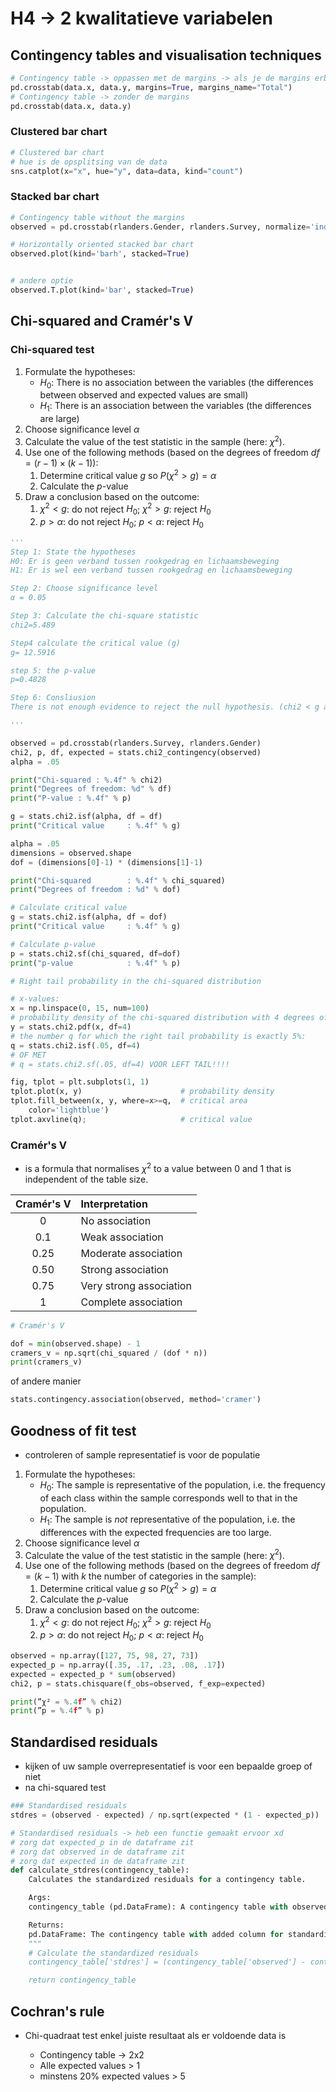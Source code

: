 # H4 -> 2 kwalitatieve variabelen

## Contingency tables and visualisation techniques

```py
# Contingency table -> oppassen met de margins -> als je de margins erbij zet dan krijg je een extra kolom en rij met de totalen -> dit is niet goed voor de chi-quadraat test
pd.crosstab(data.x, data.y, margins=True, margins_name="Total")
# Contingency table -> zonder de margins
pd.crosstab(data.x, data.y)
```

### Clustered bar chart

```py
# Clustered bar chart
# hue is de opsplitsing van de data
sns.catplot(x="x", hue="y", data=data, kind="count")
```

### Stacked bar chart

```py
# Contingency table without the margins
observed = pd.crosstab(rlanders.Gender, rlanders.Survey, normalize='index')

# Horizontally oriented stacked bar chart
observed.plot(kind='barh', stacked=True)


# andere optie
observed.T.plot(kind='bar', stacked=True)
```

## Chi-squared and Cramér's V

### Chi-squared test

1. Formulate the hypotheses:
   - $H_0$: There is no association between the variables (the differences between observed and expected values are small)
   - $H_1$: There is an association between the variables (the differences are large)
2. Choose significance level $\alpha$
3. Calculate the value of the test statistic in the sample (here: $\chi^2$).
4. Use one of the following methods (based on the degrees of freedom $df = (r-1) \times (k-1)$):
   1. Determine critical value $g$ so $P(\chi^2 > g) = \alpha$
   2. Calculate the $p$-value
5. Draw a conclusion based on the outcome:
   1. $\chi^2 < g$: do not reject $H_0$; $\chi^2 > g$: reject $H_0$
   2. $p > \alpha$: do not reject $H_0$; $p < \alpha$: reject $H_0$
   

```py
'''
Step 1: State the hypotheses
H0: Er is geen verband tussen rookgedrag en lichaamsbeweging
H1: Er is wel een verband tussen rookgedrag en lichaamsbeweging

Step 2: Choose significance level
α = 0.05

Step 3: Calculate the chi-square statistic
chi2=5.489

Step4 calculate the critical value (g)
g= 12.5916

step 5: the p-value
p=0.4828

Step 6: Consliusion
There is not enough evidence to reject the null hypothesis. (chi2 < g and p > α)

'''
```

```py
observed = pd.crosstab(rlanders.Survey, rlanders.Gender)
chi2, p, df, expected = stats.chi2_contingency(observed)
alpha = .05

print("Chi-squared : %.4f" % chi2)
print("Degrees of freedom: %d" % df)
print("P-value : %.4f" % p)

g = stats.chi2.isf(alpha, df = df)
print("Critical value     : %.4f" % g)
```

```py
alpha = .05
dimensions = observed.shape
dof = (dimensions[0]-1) * (dimensions[1]-1)

print("Chi-squared        : %.4f" % chi_squared)
print("Degrees of freedom : %d" % dof)

# Calculate critical value
g = stats.chi2.isf(alpha, df = dof)
print("Critical value     : %.4f" % g)

# Calculate p-value
p = stats.chi2.sf(chi_squared, df=dof)
print("p-value            : %.4f" % p)
```
```py
# Right tail probability in the chi-squared distribution

# x-values:
x = np.linspace(0, 15, num=100)
# probability density of the chi-squared distribution with 4 degrees of freedom
y = stats.chi2.pdf(x, df=4)
# the number q for which the right tail probability is exactly 5%:
q = stats.chi2.isf(.05, df=4)
# OF MET
# q = stats.chi2.sf(.05, df=4) VOOR LEFT TAIL!!!!

fig, tplot = plt.subplots(1, 1)
tplot.plot(x, y)                      # probability density
tplot.fill_between(x, y, where=x>=q,  # critical area
    color='lightblue')
tplot.axvline(q);                     # critical value
```
### Cramér's V

- is a formula that normalises $\chi^2$ to a value between 0 and 1 that is independent of the table size.

| Cramér's V | Interpretation          |
| :--------: | :---------------------- |
|     0      | No association          |
|    0.1     | Weak association        |
|    0.25    | Moderate association    |
|    0.50    | Strong association      |
|    0.75    | Very strong association |
|     1      | Complete association    |

```py
# Cramér's V

dof = min(observed.shape) - 1
cramers_v = np.sqrt(chi_squared / (dof * n))
print(cramers_v)
```
of andere manier
```py
stats.contingency.association(observed, method='cramer')
```

## Goodness of fit test

- controleren of sample representatief is voor de populatie

1. Formulate the hypotheses:
   - $H_0$: The sample is representative of the population, i.e. the frequency of each class within the sample corresponds well to that in the population.
   - $H_1$: The sample is _not_ representative of the population, i.e. the differences with the expected frequencies are too large.
2. Choose significance level $\alpha$
3. Calculate the value of the test statistic in the sample (here: $\chi^2$).
4. Use one of the following methods (based on the degrees of freedom $df = (k-1)$ with $k$ the number of categories in the sample):
   1. Determine critical value $g$ so $P(\chi^2 > g) = \alpha$
   2. Calculate the $p$-value
5. Draw a conclusion based on the outcome:
   1. $\chi^2 < g$: do not reject $H_0$; $\chi^2 > g$: reject $H_0$
   2. $p > \alpha$: do not reject $H_0$; $p < \alpha$: reject $H_0$

```py
observed = np.array([127, 75, 98, 27, 73])
expected_p = np.array([.35, .17, .23, .08, .17])
expected = expected_p * sum(observed)
chi2, p = stats.chisquare(f_obs=observed, f_exp=expected)

print(”χ² = %.4f” % chi2)
print(”p = %.4f” % p)
```

## Standardised residuals

- kijken of uw sample overrepresentatief is voor een bepaalde groep of niet
- na chi-squared test

```py
### Standardised residuals
stdres = (observed - expected) / np.sqrt(expected * (1 - expected_p))

# Standardised residuals -> heb een functie gemaakt ervoor xd
# zorg dat expected_p in de dataframe zit
# zorg dat observed in de dataframe zit
# zorg dat expected in de dataframe zit
def calculate_stdres(contingency_table):
    Calculates the standardized residuals for a contingency table.

    Args:
    contingency_table (pd.DataFrame): A contingency table with observed and expected frequencies.

    Returns:
    pd.DataFrame: The contingency table with added column for standardized residuals.
    """
    # Calculate the standardized residuals
    contingency_table['stdres'] = (contingency_table['observed'] - contingency_table['expected']) / np.sqrt(contingency_table['expected'] * (1 - contingency_table['expected_p']))

    return contingency_table
```

## Cochran's rule

- Chi-quadraat test enkel juiste resultaat als er voldoende data is

  - Contingency table -> 2x2
  - Alle expected values > 1
  - minstens 20% expected values > 5
